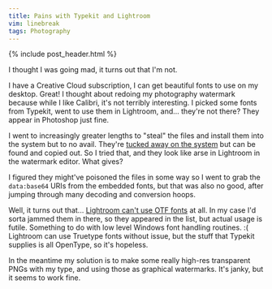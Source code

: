 ```yaml
---
title: Pains with Typekit and Lightroom
vim: linebreak
tags: Photography
---
```


{% include post_header.html %}

I thought I was going mad, it turns out that I'm not.

I have a Creative Cloud subscription, I can get beautiful fonts to use on my desktop. Great! I thought about redoing my photography watermark because while I like Calibri, it's not terribly interesting. I picked some fonts from Typekit, went to use them in Lightroom, and... they're not there? They appear in Photoshop just fine.

I went to increasingly greater lengths to "steal" the files and install them into the system but to no avail. They're [tucked away on the system](http://dylanvalade.com/post/74649521957/how-to-find-synced-typekit-fonts-on-your-computer) but can be found and copied out. So I tried that, and they look like arse in Lightroom in the watermark editor. What gives?

I figured they might've poisoned the files in some way so I went to grab the `data:base64` URIs from the embedded fonts, but that was also no good, after jumping through many decoding and conversion hoops.

Well, it turns out that... [Lightroom can't use OTF fonts](http://feedback.photoshop.com/photoshop_family/topics/lightroom_watermark_editor_font_issues) at all. In my case I'd sorta jammed them in there, so they appeared in the list, but actual usage is futile. Something to do with low level Windows font handling routines. :( Lightroom can use Truetype fonts without issue, but the stuff that Typekit supplies is all OpenType, so it's hopeless.

In the meantime my solution is to make some really high-res transparent PNGs with my type, and using those as graphical watermarks. It's janky, but it seems to work fine.
